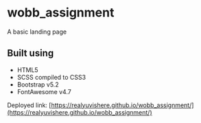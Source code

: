 # wobb_assignment
A basic landing page

## Built using
- HTML5
- SCSS compiled to CSS3
- Bootstrap v5.2
- FontAwesome v4.7


Deployed link: [https://realyuvishere.github.io/wobb_assignment/](https://realyuvishere.github.io/wobb_assignment/)

